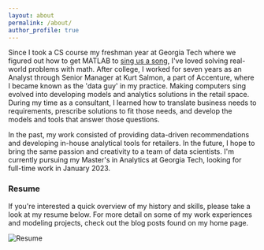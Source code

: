 ```yaml
---
layout: about
permalink: /about/
author_profile: true
---
```



Since I took a CS course my freshman year at Georgia Tech where we figured out how to get MATLAB to
[sing us a song]("https://youtu.be/HG35mFxPuzU"), I've loved solving real-world problems with math.
After college, I worked for seven years as an Analyst through Senior Manager at Kurt Salmon, a part of Accenture, 
where I became known as the 'data guy' in my practice. Making computers sing evolved into developing models 
and analytics solutions in the retail space. During my time as a consultant, I learned how to translate business needs to requirements, prescribe solutions to fit those needs, and develop the models and tools that answer those questions. 

In the past, my work consisted of providing data-driven recommendations and developing in-house analytical tools for retailers. In the future, I hope to bring the same passion and creativity to a team of data scientists. I'm currently pursuing my Master's in Analytics at Georgia Tech, looking for full-time work in January 2023.

### Resume

If you're interested a quick overview of my history and skills, please take a look at my resume below. For more detail on some of my work experiences and modeling projects, check out the blog posts found on my home page.

![Resume](/images/AndrewTaylor_Resume_202207.png)